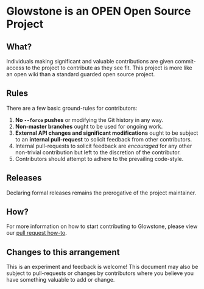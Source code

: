 # Glowstone is an OPEN Open Source Project

## What?

Individuals making significant and valuable contributions are given commit-access to the project to contribute as they see fit. This project is more like an open wiki than a standard guarded open source project.

## Rules

There are a few basic ground-rules for contributors:

1. **No `--force` pushes** or modifying the Git history in any way.
1. **Non-master branches** ought to be used for ongoing work.
1. **External API changes and significant modifications** ought to be subject to an **internal pull-request** to solicit feedback from other contributors.
1. Internal pull-requests to solicit feedback are *encouraged* for any other non-trivial contribution but left to the discretion of the contributor.
1. Contributors should attempt to adhere to the prevailing code-style.

## Releases

Declaring formal releases remains the prerogative of the project maintainer.

## How?

For more information on how to start contributing to Glowstone, please view our [pull request how-to](https://github.com/GlowstoneMC/Glowstone/wiki/PR-Handling).

## Changes to this arrangement

This is an experiment and feedback is welcome! This document may also be subject to pull-requests or changes by contributors where you believe you have something valuable to add or change.
